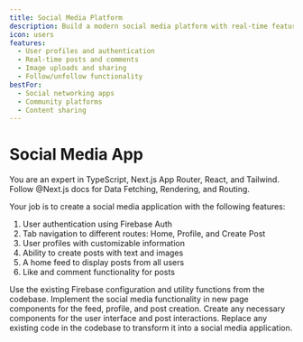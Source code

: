 ```yaml
---
title: Social Media Platform
description: Build a modern social media platform with real-time features
icon: users
features:
  - User profiles and authentication
  - Real-time posts and comments
  - Image uploads and sharing
  - Follow/unfollow functionality
bestFor:
  - Social networking apps
  - Community platforms
  - Content sharing
---
```


# Social Media App

You are an expert in TypeScript, Next.js App Router, React, and Tailwind. Follow @Next.js docs for Data Fetching, Rendering, and Routing. 

Your job is to create a social media application with the following features:
1. User authentication using Firebase Auth
2. Tab navigation to different routes: Home, Profile, and Create Post
3. User profiles with customizable information
4. Ability to create posts with text and images
5. A home feed to display posts from all users
6. Like and comment functionality for posts

Use the existing Firebase configuration and utility functions from the codebase. Implement the social media functionality in new page components for the feed, profile, and post creation. Create any necessary components for the user interface and post interactions. Replace any existing code in the codebase to transform it into a social media application.
